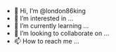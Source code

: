 - 👋 Hi, I’m @london86king
- 👀 I’m interested in ...
- 🌱 I’m currently learning ...
- 💞️ I’m looking to collaborate on ...
- 📫 How to reach me ...

<!---
london86king/london86king is a ✨ special ✨ repository because its `README.md` (this file) appears on your GitHub profile.
You can click the Preview link to take a look at your changes.
--->

